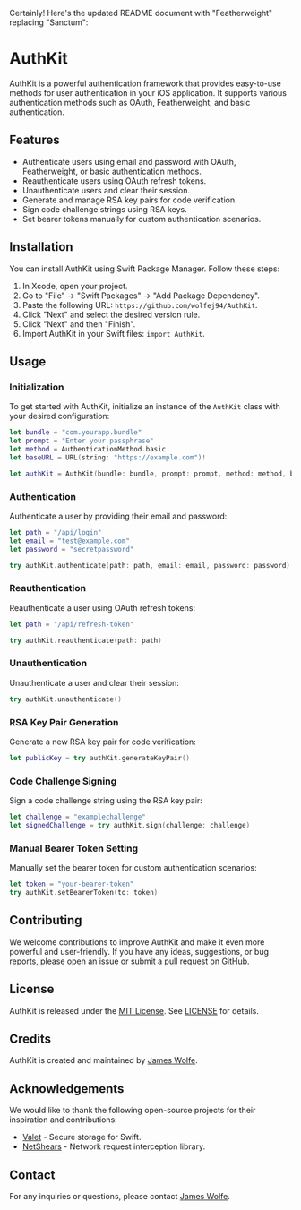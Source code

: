 Certainly! Here's the updated README document with "Featherweight" replacing "Sanctum":

# AuthKit

AuthKit is a powerful authentication framework that provides easy-to-use methods for user authentication in your iOS application. It supports various authentication methods such as OAuth, Featherweight, and basic authentication.

## Features

- Authenticate users using email and password with OAuth, Featherweight, or basic authentication methods.
- Reauthenticate users using OAuth refresh tokens.
- Unauthenticate users and clear their session.
- Generate and manage RSA key pairs for code verification.
- Sign code challenge strings using RSA keys.
- Set bearer tokens manually for custom authentication scenarios.

## Installation

You can install AuthKit using Swift Package Manager. Follow these steps:

1. In Xcode, open your project.
2. Go to "File" -> "Swift Packages" -> "Add Package Dependency".
3. Paste the following URL: `https://github.com/wolfej94/AuthKit`.
4. Click "Next" and select the desired version rule.
5. Click "Next" and then "Finish".
6. Import AuthKit in your Swift files: `import AuthKit`.

## Usage

### Initialization

To get started with AuthKit, initialize an instance of the `AuthKit` class with your desired configuration:

```swift
let bundle = "com.yourapp.bundle"
let prompt = "Enter your passphrase"
let method = AuthenticationMethod.basic
let baseURL = URL(string: "https://example.com")!

let authKit = AuthKit(bundle: bundle, prompt: prompt, method: method, baseURL: baseURL)
```

### Authentication

Authenticate a user by providing their email and password:

```swift
let path = "/api/login"
let email = "test@example.com"
let password = "secretpassword"

try authKit.authenticate(path: path, email: email, password: password)
```

### Reauthentication

Reauthenticate a user using OAuth refresh tokens:

```swift
let path = "/api/refresh-token"

try authKit.reauthenticate(path: path)
```

### Unauthentication

Unauthenticate a user and clear their session:

```swift
try authKit.unauthenticate()
```

### RSA Key Pair Generation

Generate a new RSA key pair for code verification:

```swift
let publicKey = try authKit.generateKeyPair()
```

### Code Challenge Signing

Sign a code challenge string using the RSA key pair:

```swift
let challenge = "examplechallenge"
let signedChallenge = try authKit.sign(challenge: challenge)
```

### Manual Bearer Token Setting

Manually set the bearer token for custom authentication scenarios:

```swift
let token = "your-bearer-token"
try authKit.setBearerToken(to: token)
```

## Contributing

We welcome contributions to improve AuthKit and make it even more powerful and user-friendly. If you have any ideas, suggestions, or bug reports, please open an issue or submit a pull request on [GitHub](https://github.com/wolfej94/AuthKit).

## License

AuthKit is released under the [MIT License](https://opensource.org/licenses/MIT). See [LICENSE](https://github.com/wolfej94/AuthKit/blob/main/LICENSE) for details.

## Credits

AuthKit is created and maintained by [James Wolfe](https://github.com/wolfej94).

## Acknowledgements

We would like to thank the following open-source projects for their inspiration and contributions:

- [Valet](https://github.com/square/Valet) - Secure storage for Swift.
- [NetShears](https://github.com/divar-ir/NetShears) - Network request interception library.

## Contact

For any inquiries or questions, please contact [James Wolfe](mailto:james.wolfe94@outlook.com).
